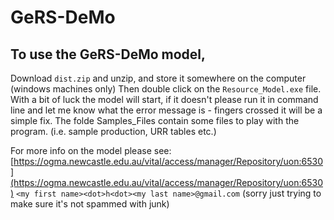 # GeRS-DeMo

## To use the GeRS-DeMo model, 
Download `dist.zip` and unzip, and store it somewhere on the computer (windows machines only)
Then double click on the `Resource_Model.exe` file. 
With a bit of luck the model will start, if it doesn't please run it in command line
and let me know what the error message is - fingers crossed it will be a simple fix. 
The folde Samples_Files contain some files to play with the program. (i.e. sample production, URR tables etc.)

For more info on the model please see: 
[https://ogma.newcastle.edu.au/vital/access/manager/Repository/uon:6530](https://ogma.newcastle.edu.au/vital/access/manager/Repository/uon:6530)
`<my first name><dot>h<dot><my last name>@gmail.com`
(sorry just trying to make sure it's not spammed with junk)